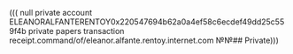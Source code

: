 ((( null private account 
  ELEANORALFANTERENTOY0x220547694b62a0a4ef58c6ecdef49dd25c559f4b private papers transaction receipt.command/of/eleanor.alfante.rentoy.internet.com 
    №№## Private)))
